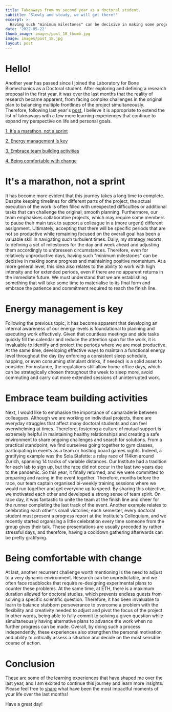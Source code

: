 ```yaml
---
title: Takeaways from my second year as a doctoral student.
subtitle: 'Slowly and steady, we will get there!'
excerpt: >-
  Having such "minimum milestones" can be decisive in making some progress and maintaining positive momentum.
date: '2022-05-22'
thumb_image: images/post_18_thumb.jpg
image: images/post_18.jpg
layout: post
---
```


# Hello!

Another year has passed since I joined the Laboratory for Bone Biomechanics as a Doctoral student. After exploring and defining a research proposal in the first year, it was over the last months that the reality of research became apparent, from facing complex challenges in the original plan to balancing multiple frontlines of the project simultaneously. Therefore, following last year's [post](https://franciscomcm.github.io/blog/four-takeaways-from-first-year/), I believe it is appropriate to extend the list of takeaways with a few more learning experiences that continue to expand my perspective on life and personal goals.

[1. It's a marathon, not a sprint](#run_forrest)

[2. Energy management is key](#energy_manager)

[3. Embrace team building activities](#team_building)

[4. Being comfortable with change](#comfy_change)

# <a name="run_forrest">It's a marathon, not a sprint</a>
It has become more evident that this journey takes a long time to complete. Despite keeping timelines for different parts of the project, the actual execution of the work is often filled with unexpected difficulties or additional tasks that can challenge the original, smooth planning. Furthermore, our team emphasises collaborative projects, which may require some members to pause their main task to support a colleague in a (more urgent) different assignment. Ultimately, accepting that there will be specific periods that are not so productive while remaining focused on the overall goal has been a valuable skill in navigating such turbulent times.
Daily, my strategy resorts to defining a set of milestones for the day and week ahead and adjusting them accordingly to unforeseen circumstances. Therefore, even for relatively unproductive days, having such "minimum milestones" can be decisive in making some progress and maintaining positive momentum.
At a more general level, this idea also relates to the ability to work with high intensity and for extended periods, even if there are no apparent returns in the immediate future. We must understand that we are establishing something that will take some time to materialise to its final form and embrace the patience and commitment required to reach the finish line.

# <a name="energy_manager">Energy management is key</a>
Following the previous topic, it has become apparent that developing an internal awareness of our energy levels is foundational to planning and executing work effectively. Given that countless meetings and side tasks quickly fill the calendar and reduce the attention span for the work, it is invaluable to identify and protect the periods where we are most productive. At the same time, developing effective ways to maintain a functional energy level throughout the day (by enforcing a consistent sleep schedule, napping, or even consuming stimulant drinks, if needed) is a solid asset to consider. For instance, the regulations still allow home-office days, which can be strategically chosen throughout the week to sleep more, avoid commuting and carry out more extended sessions of uninterrupted work.

# <a name="team_building">Embrace team building activities</a>
Next, I would like to emphasise the importance of camaraderie between colleagues. Although we are working on individual projects, there are everyday struggles that affect many doctoral students and can feel overwhelming at times. Therefore, fostering a culture of mutual support is extremely helpful in maintaining healthy relationships and creating a safe environment to share ongoing challenges and search for solutions.
From a practical standpoint, we find ourselves going together to gym classes, participating in events as a team or hosting board games nights. Indeed, a gratifying example was the Sola Stafette: a relay race of 114km around Zurich, spanning 14 tracks of variable distances. Our Institute had a tradition for each lab to sign up, but the race did not occur in the last two years due to the pandemic. So this year, it finally returned, and we were committed to preparing and racing in the event together. Therefore, months before the race, our team captain organised bi-weekly training sessions where we would run together and get everyone up to speed. By sharing this objective, we motivated each other and developed a strong sense of team spirit. On race day, it was fantastic to unite the team at the finish line and cheer for the runner completing the last track of the event.
Another example relates to celebrating each other's small victories; each semester, every doctoral student must present a progress report at the Institute's Colloquium, and we recently started organising a little celebration every time someone from the group gives their talk. These presentations are usually preceded by rather stressful days, and therefore, having a cooldown gathering afterwards can be pretty gratifying.

# <a name="comfy_change">Being comfortable with change</a>
At last, another recurrent challenge worth mentioning is the need to adjust to a very dynamic environment. Research can be unpredictable, and we often face roadblocks that require re-designing experimental plans to counter these problems. At the same time, at ETH, there is a maximum duration allowed for doctoral studies, which prevents endless quests from solving a specific scientific question. Therefore, it has been invaluable to learn to balance stubborn perseverance to overcome a problem with the flexibility and creativity needed to adjust and pivot the focus of the project. In other words, being able to fully commit to solving a given question while simultaneously having alternative plans to advance the work when no further progress can be made. Overall, by doing such a process independently, these experiences also strengthen the personal motivation and ability to critically assess a situation and decide on the most sensible course of action.

# Conclusion
These are some of the learning experiences that have shaped me over the last year, and I am excited to continue this journey and learn more insights. Please feel free to [share](https://twitter.com/_franciscomcm) what have been the most impactful moments of your life over the last months!

Have a great day!
